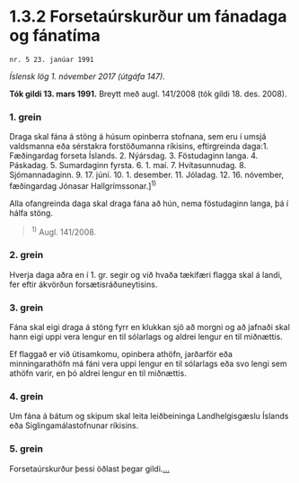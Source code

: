 # 1.3.2 Forsetaúrskurður um fánadaga og fánatíma

`nr. 5 23. janúar 1991`

_Íslensk lög 1. nóvember 2017 (útgáfa 147)._

**Tók gildi 13. mars 1991.**
Breytt með
augl. 141/2008 (tók gildi 18. des. 2008).

### 1. grein

Draga skal fána á stöng á húsum opinberra stofnana, sem eru í umsjá valdsmanna eða sérstakra forstöðumanna ríkisins, eftirgreinda daga:1. Fæðingardag forseta Íslands.
2. Nýársdag.
3. Föstudaginn langa.
4. Páskadag.
5. Sumardaginn fyrsta.
6. 1. maí.
7. Hvítasunnudag.
8. Sjómannadaginn.
9. 17. júní.
10. 1. desember.
11. Jóladag.
12. 16. nóvember, fæðingardag Jónasar Hallgrímssonar.]<sup>1)</sup> 

Alla ofangreinda daga skal draga fána að hún, nema föstudaginn langa, þá í hálfa stöng.

> <sup>1)</sup> Augl. 141/2008.



### 2. grein

Hverja daga aðra en í 1. gr. segir og við hvaða tækifæri flagga skal á landi, fer eftir ákvörðun forsætisráðuneytisins.

### 3. grein

Fána skal eigi draga á stöng fyrr en klukkan sjö að morgni og að jafnaði skal hann eigi uppi vera lengur en til sólarlags og aldrei lengur en til miðnættis.

Ef flaggað er við útisamkomu, opinbera athöfn, jarðarför eða minningarathöfn má fáni vera uppi lengur en til sólarlags eða svo lengi sem athöfn varir, en þó aldrei lengur en til miðnættis.

### 4. grein

Um fána á bátum og skipum skal leita leiðbeininga Landhelgisgæslu Íslands eða Siglingamálastofnunar ríkisins.

### 5. grein

Forsetaúrskurður þessi öðlast þegar gildi.[…](https://www.althingi.is/lagasafn/leidbeiningar/)
